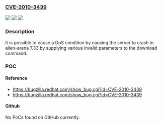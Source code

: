 ### [CVE-2010-3439](https://cve.mitre.org/cgi-bin/cvename.cgi?name=CVE-2010-3439)
![](https://img.shields.io/static/v1?label=Product&message=alien-arena&color=blue)
![](https://img.shields.io/static/v1?label=Version&message=%3D%207.33%20&color=brighgreen)
![](https://img.shields.io/static/v1?label=Vulnerability&message=Denial%20of%20Service%20-%20Malformed%20Input&color=brighgreen)

### Description

It is possible to cause a DoS condition by causing the server to crash in alien-arena 7.33 by supplying various invalid parameters to the download command.

### POC

#### Reference
- https://bugzilla.redhat.com/show_bug.cgi?id=CVE-2010-3439
- https://bugzilla.redhat.com/show_bug.cgi?id=CVE-2010-3439

#### Github
No PoCs found on GitHub currently.

